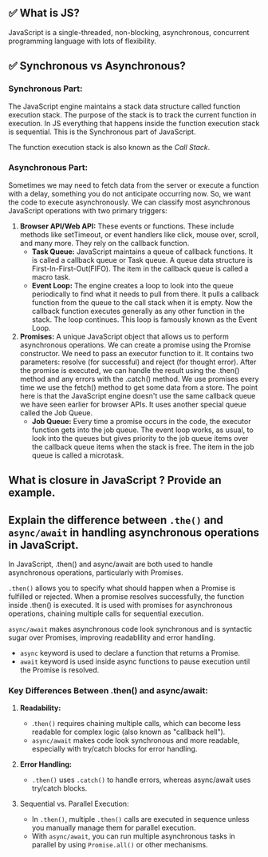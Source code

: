## ✅ What is JS?
JavaScript is a single-threaded, non-blocking, asynchronous, concurrent programming language with lots of flexibility.

## ✅ Synchronous vs Asynchronous?
### Synchronous Part: 
The JavaScript engine maintains a stack data structure called function execution stack. The purpose of the stack is to track the current function in execution. In JS everything that happens inside the function execution stack is sequential. This is the Synchronous part of JavaScript. 

The function execution stack is also known as the *Call Stack*.

### Asynchronous Part:
Sometimes we may need to fetch data from the server or execute a function with a delay, something you do not anticipate occurring now. So, we want the code to execute asynchronously. We can classify most asynchronous JavaScript operations with two primary triggers:
1. **Browser API/Web API:** These events or functions. These include methods like setTimeout, or event handlers like click, mouse over, scroll, and many more. They rely on the callback function.
   - **Task Queue:** JavaScript maintains a queue of callback functions. It is called a callback queue or Task queue. A queue data structure is First-In-First-Out(FIFO). The item in the callback queue is called a macro task.
   - **Event Loop:** The engine creates a loop to look into the queue periodically to find what it needs to pull from there. It pulls a callback function from the queue to the call stack when it is empty. Now the callback function executes generally as any other function in the stack. The loop continues. This loop is famously known as the Event Loop.
2. **Promises:** A unique JavaScript object that allows us to perform asynchronous operations. We can create a promise using the Promise constructor. We need to pass an executor function to it. It contains two parameters: resolve (for successful) and reject (for thought error). After the promise is executed, we can handle the result using the .then() method and any errors with the .catch() method. We use promises every time we use the fetch() method to get some data from a store. The point here is that the JavaScript engine doesn't use the same callback queue we have seen earlier for browser APIs. It uses another special queue called the Job Queue.
   - **Job Queue:** Every time a promise occurs in the code, the executor function gets into the job queue. The event loop works, as usual, to look into the queues but gives priority to the job queue items over the callback queue items when the stack is free. The item in the job queue is called a microtask.

## What is closure in JavaScript ? Provide an example.
## Explain the difference between `.the()` and `async/await` in handling asynchronous operations in JavaScript.
In JavaScript, .then() and async/await are both used to handle asynchronous operations, particularly with Promises. 

`.then()` allows you to specify what should happen when a Promise is fulfilled or rejected. When a promise resolves successfully, the function inside .then() is executed. It is used with promises for asynchronous operations, chaining multiple calls for sequential execution. 

`async/await` makes asynchronous code look synchronous and is syntactic sugar over Promises, improving readablility and error handling. 
- `async` keyword is used to declare a function that returns a Promise. 
- `await` keyword is used inside async functions to pause execution until the Promise is resolved.

### Key Differences Between .then() and async/await:

1. **Readability:**
   - .`then()` requires chaining multiple calls, which can become less readable for complex logic (also known as "callback hell").
   - `async/await` makes code look synchronous and more readable, especially with try/catch blocks for error handling.

2. **Error Handling:**
   - `.then()` uses `.catch()` to handle errors, whereas async/await uses try/catch blocks.

3. Sequential vs. Parallel Execution:
   - In `.then()`, multiple `.then()` calls are executed in sequence unless you manually manage them for parallel execution.
   - With `async/await`, you can run multiple asynchronous tasks in parallel by using `Promise.all()` or other mechanisms.
